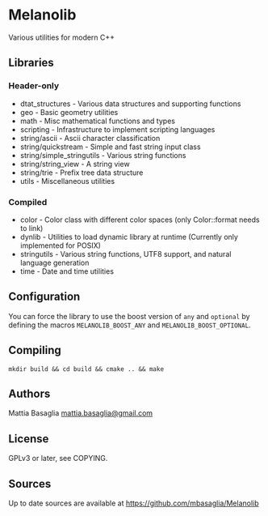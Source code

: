 Melanolib
=========

Various utilities for modern C++

Libraries
---------

### Header-only

 * dtat_structures - Various data structures and supporting functions
 * geo - Basic geometry utilities
 * math - Misc mathematical functions and types
 * scripting - Infrastructure to implement scripting languages
 * string/ascii - Ascii character classification
 * string/quickstream - Simple and fast string input class
 * string/simple_stringutils - Various string functions
 * string/string_view - A string view
 * string/trie - Prefix tree data structure
 * utils - Miscellaneous utilities

### Compiled

 * color - Color class with different color spaces (only Color::format needs to link)
 * dynlib - Utilities to load dynamic library at runtime (Currently only implemented for POSIX)
 * stringutils - Various string functions, UTF8 support, and natural language generation
 * time - Date and time utilities

Configuration
-------------

You can force the library to use the boost version of `any` and `optional`
by defining the macros `MELANOLIB_BOOST_ANY` and `MELANOLIB_BOOST_OPTIONAL`.

Compiling
---------

    mkdir build && cd build && cmake .. && make

Authors
-------

Mattia Basaglia <mattia.basaglia@gmail.com>


License
-------
GPLv3 or later, see COPYING.


Sources
-------

Up to date sources are available at https://github.com/mbasaglia/Melanolib
